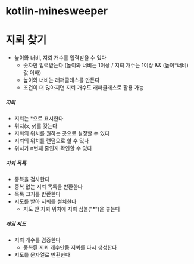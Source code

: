 # kotlin-minesweeper
# 지뢰 찾기

- 높이와 너비, 지뢰 개수를 입력받을 수 있다
    - 숫자만 입력받는다 (높이와 너비는 1이상 / 지뢰 개수는 1이상 && (높이*너비)값 이하)
    - 높이와 너비는 래퍼클래스를 만든다
    - 조건이 더 많아지면 지뢰 개수도 래퍼클래스로 활용 가능

##### 지뢰
- 지뢰는 *으로 표시한다
- 위치(x, y)를 갖는다
- 지뢰의 위치를 원하는 곳으로 설정할 수 있다
- 지뢰의 위치를 랜덤으로 할 수 있다
- 위치가 n번째 줄인지 확인할 수 있다
  
##### 지뢰 목록  
- 중복을 검사한다
- 중복 없는 지뢰 목록을 반환한다
- 목록 크기를 반환한다
- 지도를 받아 지뢰를 설치한다
    - 지도 안 지뢰 위치에 지뢰 심볼("*")을 놓는다

##### 게임 지도
- 지뢰 개수를 검증한다
    - 중복된 지뢰 개수만큼 지뢰를 다시 생성한다
- 지도를 문자열로 반환한다


